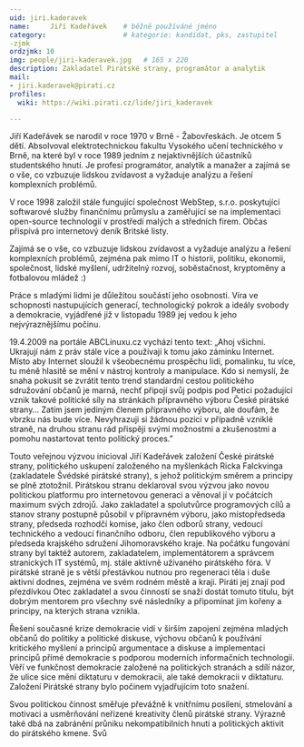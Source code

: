 ```yaml
---
uid: jiri.kaderavek
name:     Jiří Kadeřávek  	# běžně používáné jméno
category:                 	# kategorie: kandidat, pks, zastupitel
-zjmk
ordzjmk: 10
img: people/jiri-kaderavek.jpg   # 165 x 220
description: Zakladatel Pirátské strany, programátor a analytik     	# kratký popis, max 160 znaků
mail:
- jiri.kaderavek@pirati.cz
profiles:
  wiki: https://wiki.pirati.cz/lide/jiri_kaderavek

---
```


Jiří Kadeřávek se narodil v roce 1970 v Brně - Žabovřeskách. Je otcem 5 dětí. Absolvoval elektrotechnickou fakultu Vysokého učení technického v Brně, na které byl v roce 1989 jedním z nejaktivnějších účastníků studentského hnutí. Je profesí programátor, analytik a manažer a zajímá se o vše, co vzbuzuje lidskou zvídavost a vyžaduje analýzu a řešení komplexních problémů.

V roce 1998 založil stále fungující společnost WebStep, s.r.o. poskytující softwarové služby finančnímu průmyslu a zaměřující se na implementaci open-source technologií v prostředí malých a středních firem. Občas přispívá pro internetový deník Britské listy.

Zajímá se o vše, co vzbuzuje lidskou zvídavost a vyžaduje analýzu a řešení komplexních problémů, zejména pak mimo IT o historii, politiku, ekonomii, společnost, lidské myšlení, udržitelný rozvoj, soběstačnost, kryptoměny a fotbalovou mládež :)

Práce s mladými lidmi je důležitou součástí jeho osobnosti. Víra ve schopnosti nastupujících generací, technologický pokrok a ideály svobody a demokracie, vyjádřené již v listopadu 1989 jej vedou k jeho nejvýraznějšímu počinu.

19.4.2009 na portále ABCLinuxu.cz vychází tento text: „Ahoj všichni. Ukrajují nám z práv stále více a používají k tomu jako záminku Internet. Místo aby Internet sloužil k všeobecnému prospěchu lidí, pomalinku, tu více, tu méně hlasitě se mění v nástroj kontroly a manipulace. Kdo si nemyslí, že snaha pokusit se zvrátit tento trend standardní cestou politického sdružování občanů je marná, nechť připojí svůj podpis pod Petici požadující vznik takové politické síly na stránkách přípravného výboru České pirátské strany… Zatím jsem jediným členem přípravného výboru, ale doufám, že vbrzku nás bude více. Nevyhrazuji si žádnou pozici v případně vzniklé straně, na druhou stranu rád přispěji svými možnostmi a zkušenostmi a pomohu nastartovat tento politický proces.”

Touto veřejnou výzvou inicioval Jiří Kadeřávek založení České pirátské strany, politického uskupení založeného na myšlenkách Ricka Falckvinga (zakladatele Švédské pirátské strany), s jehož politickým směrem a principy se plně ztotožnil. Pirátskou stranu deklaroval svou výzvou jako novou politickou platformu pro internetovou generaci a věnoval jí v počátcích maximum svých zdrojů. Jako zakladatel a spolutvůrce programových cílů a stanov strany postupně působil v přípravném výboru, jako místopředseda strany, předseda rozhodčí komise, jako člen odborů strany, vedoucí technického a vedoucí finančního odboru, člen republikového výboru a předseda krajského sdružení Jihomoravského kraje. Na počátku fungování strany byl taktéž autorem, zakladatelem, implementátorem a správcem stranických IT systémů, mj. stále aktivně užívaného pirátského fóra. V pirátské straně je s větší přestávkou nutnou pro regeneraci těla i duše aktivní dodnes, zejména ve svém rodném městě a kraji. Piráti jej znají pod přezdívkou Otec zakladatel a svou činností se snaží dostát tomuto titulu, být dobrým mentorem pro všechny své následníky a připomínat jim kořeny a principy, na kterých strana vznikla.

Řešení současné krize demokracie vidí v širším zapojení zejména mladých občanů do politiky a politické diskuse, výchovu občanů k používání kritického myšlení a principů argumentace a diskuse a implementaci principů přímé demokracie s podporou moderních informačních technologií. Věří ve funkčnost demokracie založené na politických stranách a sdílí názor, že ulice sice mění diktaturu v demokracii, ale také demokracii v diktaturu. Založení Pirátské strany bylo počinem vyjadřujícím toto snažení.

Svou politickou činnost směřuje převážně k vnitřnímu posílení, stmelování a motivaci a usměrňování neřízené kreativity členů pirátské strany. Výrazně také dbá na zabránění průniku nekompatibilních hnutí a politických aktivit do pirátského kmene. Svů
